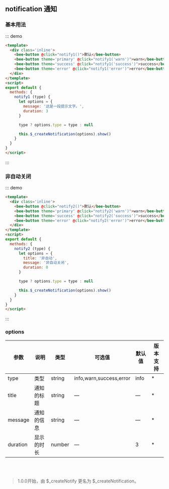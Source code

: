 <style>
.inline .bee-button {
  margin: 0 10px 10px 0;
}
</style>
<script>
export default {
  data () {
    return {
      messages: []
    }
  },
  methods: {
    notify1 (type) {
      let options = {
        message: '这是一段提示文字。',
        duration: 3
      }

      type ? options.type = type : null

      this.$_createNotification(options).show()
    },

    notify2 (type) {
      let options = {
        title: '非自动',
        message: '非自动关闭',
        duration: 0
      }

      type ? options.type = type : null

      this.$_createNotification(options).show()
    }
  }
}
</script>

## notification 通知

### 基本用法

::: demo 
``` html
<template>
  <div class='inline'>
    <bee-button @click="notify1()">默认</bee-button>
    <bee-button theme='primary' @click="notify1('warn')">warn</bee-button>
    <bee-button theme='success' @click="notify1('success')">success</bee-button>
    <bee-button theme='error' @click="notify1('error')">error</bee-button>
  </div>
</template>
<script>
export default {
  methods: {
    notify1 (type) {
      let options = {
        message: '这是一段提示文字。',
        duration: 3
      }

      type ? options.type = type : null

      this.$_createNotification(options).show()
    }
  }
}
</script>
```
:::

### 非自动关闭

::: demo 
``` html
<template>
  <div class='inline'>
    <bee-button @click="notify2()">默认</bee-button>
    <bee-button theme='primary' @click="notify2('warn')">warn</bee-button>
    <bee-button theme='success' @click="notify2('success')">success</bee-button>
    <bee-button theme='error' @click="notify2('error')">error</bee-button>
  </div>
</template>
<script>
export default {
  methods: {
    notify2 (type) {
      let options = {
        title: '非自动',
        message: '非自动关闭',
        duration: 0
      }

      type ? options.type = type : null

      this.$_createNotification(options).show()
    }
  }
}
</script>
```
:::



### options

|参数|说明|类型|可选值|默认值|版本支持|
|---|---|---|---|---|---|
|type|类型|string|info,warn,success,error|info|*|
|title|通知的标题|string|—|—|*|
|message|通知的信息|string|—|—|*|
|duration|显示的时长|number|—|3|*|

<br/>
<br/>

> 1.0.0开始，由 $_createNotify 更名为 $_createNotification。
